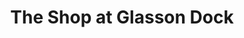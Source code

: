 ---
title: "The Shop at Glasson Dock"
url: /glasson-dock/the-shop-at-glasson-dock/
shop: convenience
---